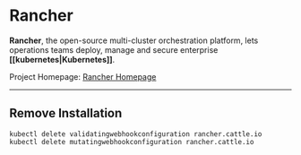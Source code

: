 # Rancher
**Rancher**, the open-source multi-cluster orchestration platform, lets operations teams deploy, manage and secure enterprise **[[kubernetes|Kubernetes]]**.

Project Homepage: [Rancher Homepage](https://www.rancher.com)

---
## Remove Installation

```
kubectl delete validatingwebhookconfiguration rancher.cattle.io
kubectl delete mutatingwebhookconfiguration rancher.cattle.io
```

